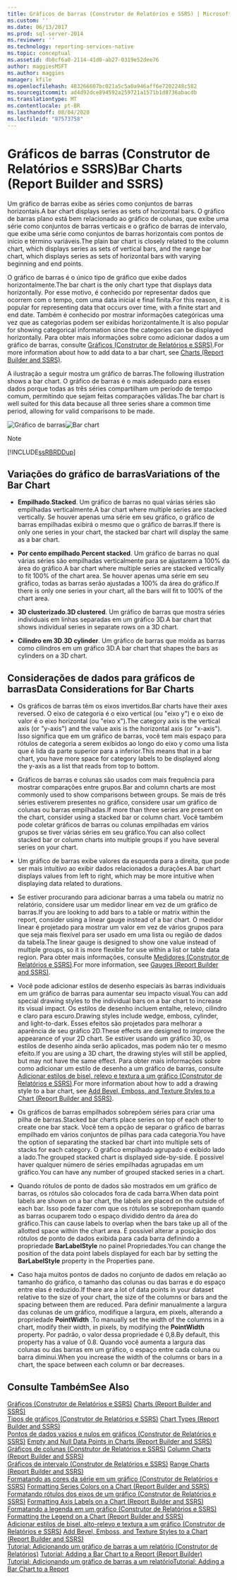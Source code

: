 ```yaml
---
title: Gráficos de barras (Construtor de Relatórios e SSRS) | Microsoft Docs
ms.custom: ''
ms.date: 06/13/2017
ms.prod: sql-server-2014
ms.reviewer: ''
ms.technology: reporting-services-native
ms.topic: conceptual
ms.assetid: db0cf6a0-2114-41d0-ab27-0319e52dee76
author: maggiesMSFT
ms.author: maggies
manager: kfile
ms.openlocfilehash: 483266607bc021a5c5a0a946aff6e7202248c582
ms.sourcegitcommit: ad4d92dce894592a259721a1571b1d8736abacdb
ms.translationtype: MT
ms.contentlocale: pt-BR
ms.lasthandoff: 08/04/2020
ms.locfileid: "87573758"
---
```

# <a name="bar-charts-report-builder-and-ssrs"></a><span data-ttu-id="44e77-102">Gráficos de barras (Construtor de Relatórios e SSRS)</span><span class="sxs-lookup"><span data-stu-id="44e77-102">Bar Charts (Report Builder and SSRS)</span></span>
  <span data-ttu-id="44e77-103">Um gráfico de barras exibe as séries como conjuntos de barras horizontais.</span><span class="sxs-lookup"><span data-stu-id="44e77-103">A bar chart displays series as sets of horizontal bars.</span></span> <span data-ttu-id="44e77-104">O gráfico de barras plano está bem relacionado ao gráfico de colunas, que exibe uma série como conjuntos de barras verticais e o gráfico de barras de intervalo, que exibe uma série como conjuntos de barras horizontais com pontos de início e término variáveis.</span><span class="sxs-lookup"><span data-stu-id="44e77-104">The plain bar chart is closely related to the column chart, which displays series as sets of vertical bars, and the range bar chart, which displays series as sets of horizontal bars with varying beginning and end points.</span></span>  
  
 <span data-ttu-id="44e77-105">O gráfico de barras é o único tipo de gráfico que exibe dados horizontalmente.</span><span class="sxs-lookup"><span data-stu-id="44e77-105">The bar chart is the only chart type that displays data horizontally.</span></span> <span data-ttu-id="44e77-106">Por esse motivo, é conhecido por representar dados que ocorrem com o tempo, com uma data inicial e final finita.</span><span class="sxs-lookup"><span data-stu-id="44e77-106">For this reason, it is popular for representing data that occurs over time, with a finite start and end date.</span></span> <span data-ttu-id="44e77-107">Também é conhecido por mostrar informações categóricas uma vez que as categorias podem ser exibidas horizontalmente.</span><span class="sxs-lookup"><span data-stu-id="44e77-107">It is also popular for showing categorical information since the categories can be displayed horizontally.</span></span> <span data-ttu-id="44e77-108">Para obter mais informações sobre como adicionar dados a um gráfico de barras, consulte [Gráficos &#40;Construtor de Relatórios e SSRS&#41;](charts-report-builder-and-ssrs.md).</span><span class="sxs-lookup"><span data-stu-id="44e77-108">For more information about how to add data to a bar chart, see [Charts &#40;Report Builder and SSRS&#41;](charts-report-builder-and-ssrs.md).</span></span>  
  
 <span data-ttu-id="44e77-109">A ilustração a seguir mostra um gráfico de barras.</span><span class="sxs-lookup"><span data-stu-id="44e77-109">The following illustration shows a bar chart.</span></span> <span data-ttu-id="44e77-110">O gráfico de barras é o mais adequado para esses dados porque todas as três séries compartilham um período de tempo comum, permitindo que sejam feitas comparações válidas.</span><span class="sxs-lookup"><span data-stu-id="44e77-110">The bar chart is well suited for this data because all three series share a common time period, allowing for valid comparisons to be made.</span></span>  
  
 <span data-ttu-id="44e77-111">![Gráfico de barras](../media/barchart.gif "Gráfico de barras")</span><span class="sxs-lookup"><span data-stu-id="44e77-111">![Bar chart](../media/barchart.gif "Bar chart")</span></span>  
  
> [!NOTE]  
>  [!INCLUDE[ssRBRDDup](../../includes/ssrbrddup-md.md)]  
  
## <a name="variations-of-the-bar-chart"></a><span data-ttu-id="44e77-112">Variações do gráfico de barras</span><span class="sxs-lookup"><span data-stu-id="44e77-112">Variations of the Bar Chart</span></span>  
  
-   <span data-ttu-id="44e77-113">**Empilhado**.</span><span class="sxs-lookup"><span data-stu-id="44e77-113">**Stacked**.</span></span> <span data-ttu-id="44e77-114">Um gráfico de barras no qual várias séries são empilhadas verticalmente.</span><span class="sxs-lookup"><span data-stu-id="44e77-114">A bar chart where multiple series are stacked vertically.</span></span> <span data-ttu-id="44e77-115">Se houver apenas uma série em seu gráfico, o gráfico de barras empilhadas exibirá o mesmo que o gráfico de barras.</span><span class="sxs-lookup"><span data-stu-id="44e77-115">If there is only one series in your chart, the stacked bar chart will display the same as a bar chart.</span></span>  
  
-   <span data-ttu-id="44e77-116">**Por cento empilhado**.</span><span class="sxs-lookup"><span data-stu-id="44e77-116">**Percent stacked**.</span></span> <span data-ttu-id="44e77-117">Um gráfico de barras no qual várias séries são empilhadas verticalmente para se ajustarem a 100% da área do gráfico.</span><span class="sxs-lookup"><span data-stu-id="44e77-117">A bar chart where multiple series are stacked vertically to fit 100% of the chart area.</span></span> <span data-ttu-id="44e77-118">Se houver apenas uma série em seu gráfico, todas as barras serão ajustadas a 100% da área do gráfico.</span><span class="sxs-lookup"><span data-stu-id="44e77-118">If there is only one series in your chart, all the bars will fit to 100% of the chart area.</span></span>  
  
-   <span data-ttu-id="44e77-119">**3D clusterizado**.</span><span class="sxs-lookup"><span data-stu-id="44e77-119">**3D clustered**.</span></span> <span data-ttu-id="44e77-120">Um gráfico de barras que mostra séries individuais em linhas separadas em um gráfico 3D.</span><span class="sxs-lookup"><span data-stu-id="44e77-120">A bar chart that shows individual series in separate rows on a 3D chart.</span></span>  
  
-   <span data-ttu-id="44e77-121">**Cilindro em 3D**.</span><span class="sxs-lookup"><span data-stu-id="44e77-121">**3D cylinder**.</span></span> <span data-ttu-id="44e77-122">Um gráfico de barras que molda as barras como cilindros em um gráfico 3D.</span><span class="sxs-lookup"><span data-stu-id="44e77-122">A bar chart that shapes the bars as cylinders on a 3D chart.</span></span>  
  
## <a name="data-considerations-for-bar-charts"></a><span data-ttu-id="44e77-123">Considerações de dados para gráficos de barras</span><span class="sxs-lookup"><span data-stu-id="44e77-123">Data Considerations for Bar Charts</span></span>  
  
-   <span data-ttu-id="44e77-124">Os gráficos de barras têm os eixos invertidos.</span><span class="sxs-lookup"><span data-stu-id="44e77-124">Bar charts have their axes reversed.</span></span> <span data-ttu-id="44e77-125">O eixo de categoria é o eixo vertical (ou "eixo y") e o eixo de valor é o eixo horizontal (ou "eixo x").</span><span class="sxs-lookup"><span data-stu-id="44e77-125">The category axis is the vertical axis (or "y-axis") and the value axis is the horizontal axis (or "x-axis").</span></span> <span data-ttu-id="44e77-126">Isso significa que em um gráfico de barras, você tem mais espaço para rótulos de categoria a serem exibidos ao longo do eixo y como uma lista que é lida da parte superior para a inferior.</span><span class="sxs-lookup"><span data-stu-id="44e77-126">This means that in a bar chart, you have more space for category labels to be displayed along the y-axis as a list that reads from top to bottom.</span></span>  
  
-   <span data-ttu-id="44e77-127">Gráficos de barras e colunas são usados com mais frequência para mostrar comparações entre grupos.</span><span class="sxs-lookup"><span data-stu-id="44e77-127">Bar and column charts are most commonly used to show comparisons between groups.</span></span> <span data-ttu-id="44e77-128">Se mais de três séries estiverem presentes no gráfico, considere usar um gráfico de colunas ou barras empilhadas.</span><span class="sxs-lookup"><span data-stu-id="44e77-128">If more than three series are present on the chart, consider using a stacked bar or column chart.</span></span> <span data-ttu-id="44e77-129">Você também pode coletar gráficos de barras ou colunas empilhadas em vários grupos se tiver várias séries em seu gráfico.</span><span class="sxs-lookup"><span data-stu-id="44e77-129">You can also collect stacked bar or column charts into multiple groups if you have several series on your chart.</span></span>  
  
-   <span data-ttu-id="44e77-130">Um gráfico de barras exibe valores da esquerda para a direita, que pode ser mais intuitivo ao exibir dados relacionados a durações.</span><span class="sxs-lookup"><span data-stu-id="44e77-130">A bar chart displays values from left to right, which may be more intuitive when displaying data related to durations.</span></span>  
  
-   <span data-ttu-id="44e77-131">Se estiver procurando para adicionar barras a uma tabela ou matriz no relatório, considere usar um medidor linear em vez de um gráfico de barras.</span><span class="sxs-lookup"><span data-stu-id="44e77-131">If you are looking to add bars to a table or matrix within the report, consider using a linear gauge instead of a bar chart.</span></span> <span data-ttu-id="44e77-132">O medidor linear é projetado para mostrar um valor em vez de vários grupos para que seja mais flexível para ser usado em uma lista ou região de dados da tabela.</span><span class="sxs-lookup"><span data-stu-id="44e77-132">The linear gauge is designed to show one value instead of multiple groups, so it is more flexible for use within a list or table data region.</span></span> <span data-ttu-id="44e77-133">Para obter mais informações, consulte [Medidores &#40;Construtor de Relatórios e SSRS&#41;](gauges-report-builder-and-ssrs.md).</span><span class="sxs-lookup"><span data-stu-id="44e77-133">For more information, see [Gauges &#40;Report Builder and SSRS&#41;](gauges-report-builder-and-ssrs.md).</span></span>  
  
-   <span data-ttu-id="44e77-134">Você pode adicionar estilos de desenho especiais às barras individuais em um gráfico de barras para aumentar seu impacto visual.</span><span class="sxs-lookup"><span data-stu-id="44e77-134">You can add special drawing styles to the individual bars on a bar chart to increase its visual impact.</span></span> <span data-ttu-id="44e77-135">Os estilos de desenho incluem entalhe, relevo, cilindro e claro para escuro.</span><span class="sxs-lookup"><span data-stu-id="44e77-135">Drawing styles include wedge, emboss, cylinder, and light-to-dark.</span></span> <span data-ttu-id="44e77-136">Esses efeitos são projetados para melhorar a aparência de seu gráfico 2D.</span><span class="sxs-lookup"><span data-stu-id="44e77-136">These effects are designed to improve the appearance of your 2D chart.</span></span> <span data-ttu-id="44e77-137">Se estiver usando um gráfico 3D, os estilos de desenho ainda serão aplicados, mas podem não ter o mesmo efeito.</span><span class="sxs-lookup"><span data-stu-id="44e77-137">If you are using a 3D chart, the drawing styles will still be applied, but may not have the same effect.</span></span> <span data-ttu-id="44e77-138">Para obter mais informações sobre como adicionar um estilo de desenho a um gráfico de barras, consulte [Adicionar estilos de bisel, relevo e textura a um gráfico &#40;Construtor de Relatórios e SSRS&#41;](chart-effects-add-bevel-emboss-or-texture-report-builder.md).</span><span class="sxs-lookup"><span data-stu-id="44e77-138">For more information about how to add a drawing style to a bar chart, see [Add Bevel, Emboss, and Texture Styles to a Chart &#40;Report Builder and SSRS&#41;](chart-effects-add-bevel-emboss-or-texture-report-builder.md).</span></span>  
  
-   <span data-ttu-id="44e77-139">Os gráficos de barras empilhados sobrepõem séries para criar uma pilha de barras.</span><span class="sxs-lookup"><span data-stu-id="44e77-139">Stacked bar charts place series on top of each other to create one bar stack.</span></span> <span data-ttu-id="44e77-140">Você tem a opção de separar o gráfico de barras empilhado em vários conjuntos de pilhas para cada categoria.</span><span class="sxs-lookup"><span data-stu-id="44e77-140">You have the option of separating the stacked bar chart into multiple sets of stacks for each category.</span></span> <span data-ttu-id="44e77-141">O gráfico empilhado agrupado é exibido lado a lado.</span><span class="sxs-lookup"><span data-stu-id="44e77-141">The grouped stacked chart is displayed side-by-side.</span></span> <span data-ttu-id="44e77-142">É possível haver qualquer número de séries empilhadas agrupadas em um gráfico.</span><span class="sxs-lookup"><span data-stu-id="44e77-142">You can have any number of grouped stacked series in a chart.</span></span>  
  
-   <span data-ttu-id="44e77-143">Quando rótulos de ponto de dados são mostrados em um gráfico de barras, os rótulos são colocados fora de cada barra.</span><span class="sxs-lookup"><span data-stu-id="44e77-143">When data point labels are shown on a bar chart, the labels are placed on the outside of each bar.</span></span> <span data-ttu-id="44e77-144">Isso pode fazer com que os rótulos se sobreponham quando as barras ocuparem todo o espaço dividido dentro da área do gráfico.</span><span class="sxs-lookup"><span data-stu-id="44e77-144">This can cause labels to overlap when the bars take up all of the allotted space within the chart area.</span></span> <span data-ttu-id="44e77-145">É possível alterar a posição dos rótulos de ponto de dados exibida para cada barra definindo a propriedade **BarLabelStyle** no painel Propriedades.</span><span class="sxs-lookup"><span data-stu-id="44e77-145">You can change the position of the data point labels displayed for each bar by setting the **BarLabelStyle** property in the Properties pane.</span></span>  
  
-   <span data-ttu-id="44e77-146">Caso haja muitos pontos de dados no conjunto de dados em relação ao tamanho do gráfico, o tamanho das colunas ou das barras e do espaço entre elas é reduzido.</span><span class="sxs-lookup"><span data-stu-id="44e77-146">If there are a lot of data points in your dataset relative to the size of your chart, the size of the columns or bars and the spacing between them are reduced.</span></span> <span data-ttu-id="44e77-147">Para definir manualmente a largura das colunas de um gráfico, modifique a largura, em pixels, alterando a propriedade **PointWidth** .</span><span class="sxs-lookup"><span data-stu-id="44e77-147">To manually set the width of the columns in a chart, modify their width, in pixels, by modifying the **PointWidth** property.</span></span> <span data-ttu-id="44e77-148">Por padrão, o valor dessa propriedade é 0,8.</span><span class="sxs-lookup"><span data-stu-id="44e77-148">By default, this property has a value of 0.8.</span></span> <span data-ttu-id="44e77-149">Quando você aumenta a largura das colunas ou das barras em um gráfico, o espaço entre cada coluna ou barra diminui.</span><span class="sxs-lookup"><span data-stu-id="44e77-149">When you increase the width of the columns or bars in a chart, the space between each column or bar decreases.</span></span>  
  
## <a name="see-also"></a><span data-ttu-id="44e77-150">Consulte Também</span><span class="sxs-lookup"><span data-stu-id="44e77-150">See Also</span></span>  
 <span data-ttu-id="44e77-151">[Gráficos &#40;Construtor de Relatórios e SSRS&#41;](charts-report-builder-and-ssrs.md) </span><span class="sxs-lookup"><span data-stu-id="44e77-151">[Charts &#40;Report Builder and SSRS&#41;](charts-report-builder-and-ssrs.md) </span></span>  
 <span data-ttu-id="44e77-152">[Tipos de gráficos &#40;Construtor de Relatórios e SSRS&#41;](chart-types-report-builder-and-ssrs.md) </span><span class="sxs-lookup"><span data-stu-id="44e77-152">[Chart Types &#40;Report Builder and SSRS&#41;](chart-types-report-builder-and-ssrs.md) </span></span>  
 <span data-ttu-id="44e77-153">[Pontos de dados vazios e nulos em gráficos &#40;Construtor de Relatórios e SSRS&#41;](empty-and-null-data-points-in-charts-report-builder-and-ssrs.md) </span><span class="sxs-lookup"><span data-stu-id="44e77-153">[Empty and Null Data Points in Charts &#40;Report Builder and SSRS&#41;](empty-and-null-data-points-in-charts-report-builder-and-ssrs.md) </span></span>  
 <span data-ttu-id="44e77-154">[Gráficos de colunas &#40;Construtor de Relatórios e SSRS&#41;](column-charts-report-builder-and-ssrs.md) </span><span class="sxs-lookup"><span data-stu-id="44e77-154">[Column Charts &#40;Report Builder and SSRS&#41;](column-charts-report-builder-and-ssrs.md) </span></span>  
 <span data-ttu-id="44e77-155">[Gráficos de intervalo &#40;Construtor de Relatórios e SSRS&#41;](range-charts-report-builder-and-ssrs.md) </span><span class="sxs-lookup"><span data-stu-id="44e77-155">[Range Charts &#40;Report Builder and SSRS&#41;](range-charts-report-builder-and-ssrs.md) </span></span>  
 <span data-ttu-id="44e77-156">[Formatando as cores da série em um gráfico &#40;Construtor de Relatórios e SSRS&#41;](formatting-series-colors-on-a-chart-report-builder-and-ssrs.md) </span><span class="sxs-lookup"><span data-stu-id="44e77-156">[Formatting Series Colors on a Chart &#40;Report Builder and SSRS&#41;](formatting-series-colors-on-a-chart-report-builder-and-ssrs.md) </span></span>  
 <span data-ttu-id="44e77-157">[Formatando rótulos dos eixos de um gráfico &#40;Construtor de Relatórios e SSRS&#41;](formatting-axis-labels-on-a-chart-report-builder-and-ssrs.md) </span><span class="sxs-lookup"><span data-stu-id="44e77-157">[Formatting Axis Labels on a Chart &#40;Report Builder and SSRS&#41;](formatting-axis-labels-on-a-chart-report-builder-and-ssrs.md) </span></span>  
 <span data-ttu-id="44e77-158">[Formatando a legenda em um gráfico &#40;Construtor de Relatórios e SSRS&#41;](chart-legend-formatting-report-builder.md) </span><span class="sxs-lookup"><span data-stu-id="44e77-158">[Formatting the Legend on a Chart &#40;Report Builder and SSRS&#41;](chart-legend-formatting-report-builder.md) </span></span>  
 <span data-ttu-id="44e77-159">[Adicionar estilos de bisel, alto-relevo e textura a um gráfico &#40;Construtor de Relatórios e SSRS&#41;](chart-effects-add-bevel-emboss-or-texture-report-builder.md) </span><span class="sxs-lookup"><span data-stu-id="44e77-159">[Add Bevel, Emboss, and Texture Styles to a Chart &#40;Report Builder and SSRS&#41;](chart-effects-add-bevel-emboss-or-texture-report-builder.md) </span></span>  
 <span data-ttu-id="44e77-160">[Tutorial: Adicionando um gráfico de barras a um relatório (Construtor de Relatórios)](https://go.microsoft.com/fwlink/?LinkId=198052) </span><span class="sxs-lookup"><span data-stu-id="44e77-160">[Tutorial: Adding a Bar Chart to a Report (Report Builder)](https://go.microsoft.com/fwlink/?LinkId=198052) </span></span>  
 [<span data-ttu-id="44e77-161">Tutorial: Adicionando um gráfico de barras a um relatório</span><span class="sxs-lookup"><span data-stu-id="44e77-161">Tutorial: Adding a Bar Chart to a Report</span></span>](https://go.microsoft.com/fwlink/?LinkId=198042)  
  
  
